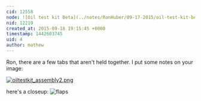```yaml
---
cid: 12558
node: ![Oil test kit Beta](../notes/RonHuber/09-17-2015/oil-test-kit-beta)
nid: 12219
created_at: 2015-09-18 19:15:45 +0000
timestamp: 1442603745
uid: 4
author: mathew
---
```


Ron, 
there are a few tabs that aren't held together.  I put some notes on your image:

[![oiltestkit_assembly2.png](https://i.publiclab.org/system/images/photos/000/011/633/medium/oiltestkit_assembly2.png)](https://i.publiclab.org/system/images/photos/000/011/633/original/oiltestkit_assembly2.png)

here's a closeup:
![flaps](https://i.publiclab.org/system/images/photos/000/009/605/original/IMG_20150406_172626.jpg)

